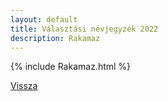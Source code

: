 ```yaml
---
layout: default
title: Választási névjegyzék 2022
description: Rakamaz
---
```


{% include Rakamaz.html %}

[Vissza](./)